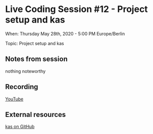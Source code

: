 # Live Coding Session #12 - Project setup and kas

When: Thursday May 28th, 2020 - 5:00 PM Europe/Berlin

Topic: Project setup and kas

## Notes from session

nothing noteworthy

## Recording

[YouTube](https://youtu.be/KJHJlOtTdaE)

## External resources

[kas on GitHub](https://github.com/siemens/kas)